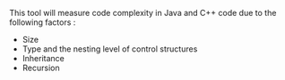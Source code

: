 This tool will measure code complexity in Java and C++ code due to the following factors :
<ul>
<li>Size</li>
<li>Type and the nesting level of control structures</li>
<li>Inheritance</li>
<li>Recursion</li>
</ul>
